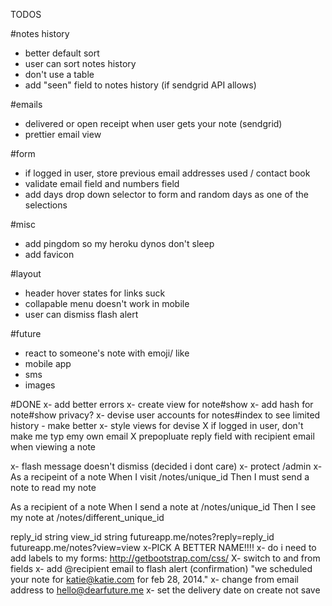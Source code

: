 
TODOS

#notes history
- better default sort
- user can sort notes history
- don't use a table 
- add "seen" field to notes history (if sendgrid API allows)


#emails
- delivered or open receipt when user gets your note (sendgrid)
- prettier email view


#form
- if logged in user, store previous email addresses used / contact book
- validate email field and numbers field
- add days drop down selector to form and random days as one of the selections


#misc
- add pingdom so my heroku dynos don't sleep
- add favicon

#layout
- header hover states for links suck
- collapable menu doesn't work in mobile
- user can dismiss flash alert



#future
- react to someone's note with emoji/ like
- mobile app
- sms
- images


#DONE
x- add better errors
x- create view for note#show
x- add hash for note#show privacy? 
x- devise user accounts for notes#index to see limited history - make better
x- style views for devise
X if logged in user, don't make me typ emy own email
X prepopluate reply field with recipient email when viewing a note

x- flash message doesn't dismiss (decided i dont care)
x- protect /admin
x-
As a recipeint of a note
When I visit /notes/unique_id
Then I must send a note to read my note

As a recipient of a note
When I send a note at /notes/unique_id
Then I see my note at /notes/different_unique_id

reply_id string
view_id  string
futureapp.me/notes?reply=reply_id
futureapp.me/notes?view=view
x-PICK A BETTER NAME!!!!
x- do i need to add labels to my forms: http://getbootstrap.com/css/
X- switch to and from fields
x- add @recipient email to flash alert (confirmation) "we scheduled your note for katie@katie.com for  feb 28, 2014."
x- change from email address to hello@dearfuture.me
x- set the delivery date on create not save


